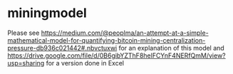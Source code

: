 # miningmodel

Please see https://medium.com/@peoplma/an-attempt-at-a-simple-mathematical-model-for-quantifying-bitcoin-mining-centralization-pressure-db936c021442#.nbvctuxwi for an explanation of this model and https://drive.google.com/file/d/0B6gibYZThF8helFCYnF4NERfQmM/view?usp=sharing for a version done in Excel

